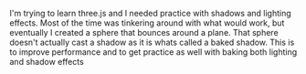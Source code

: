 I'm trying to learn three.js and I needed practice with shadows and lighting effects. Most of the time was tinkering around with what would work, but eventually I created a sphere that bounces around a plane. That sphere doesn't actually cast a shadow as it is whats called a baked shadow. This is to improve performance and to get practice as well with baking both lighting and shadow effects